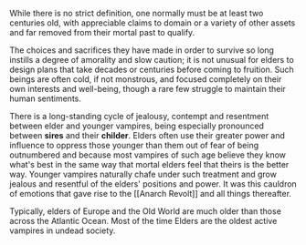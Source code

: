 While there is no strict definition, one normally must be at least two centuries old, with appreciable claims to domain or a variety of other assets and far removed from their mortal past to qualify.

The choices and sacrifices they have made in order to survive so long instills a degree of amorality and slow caution; it is not unusual for elders to design plans that take decades or centuries before coming to fruition. Such beings are often cold, if not monstrous, and focused completely on their own interests and well-being, though a rare few struggle to maintain their human sentiments.

There is a long-standing cycle of jealousy, contempt and resentment between elder and younger vampires, being especially pronounced between **sires** and their **childer**. Elders often use their greater power and influence to oppress those younger than them out of fear of being outnumbered and because most vampires of such age believe they know what's best in the same way that mortal elders feel that theirs is the better way. Younger vampires naturally chafe under such treatment and grow jealous and resentful of the elders' positions and power. It was this cauldron of emotions that gave rise to the [[Anarch Revolt]] and all things thereafter.

Typically, elders of Europe and the Old World are much older than those across the Atlantic Ocean. Most of the time Elders are the oldest active vampires in undead society.